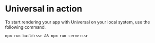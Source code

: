 # Universal in action
To start rendering your app with Universal on your local system, use the following command.

```
npm run build:ssr && npm run serve:ssr
```
